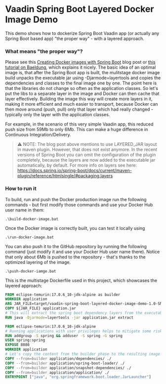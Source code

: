 # Vaadin Spring Boot Layered Docker Image Demo

This demo shows how to dockerize Spring Boot Vaadin app (or actually any Spring Boot based app) "the proper way" - with a layered approach. 

### What means "the proper way"?

Please see  this [Creating Docker images with Spring Boot](https://spring.io/blog/2020/01/27/creating-docker-images-with-spring-boot-2-3-0-m1) blog post or [this tutorial on Baeldung](https://www.baeldung.com/docker-layers-spring-boot), which explains it nicely.
The basic idea of an optimal image is, that after the Spring Boot app is built, the mulitstage docker image build unpacks the executable jar using -Djarmode=layertools and 
copies the dependencies and classes to the final image one by one. The point here is that the libraries do not change so often as the application classes. So let's put the libs to a separate layer in the image and Docker can then cache that layer effectively.
Building the image this way will create more layers in it, making it more efficient and much easier to transport, because Docker can then move around (push, pull) only that layer which had really changed - typically only the layer with the application classes.

For example, in the scenario of this very simple Vaadin app, this reduced push size from 59Mb to only 6Mb. This can make a huge difference in Continuous Integration/Delivery.

> ⚠️ NOTE: The blog post above mentions to use LAYERED_JAR layout in maven plugin. However, that does not exist anymore. In the recent versions of Spring Boot you can omit the configuration of the plugin completely, because the layers are now added to the executable jar automatically, by default. For more info on layers see here: https://docs.spring.io/spring-boot/docs/current/maven-plugin/reference/htmlsingle/#packaging.layers
              
### How to run it

To build, run and push  the Docker production image run the following commands - but first modify those commands and use your Docker Hub user name in them:

```
.\build-docker-image.bat
```

Once the Docker image is correctly built, you can test it locally using

```
.\run-docker-image.bat
```

You can also push it to the GitHub repository by running the following command (just modify it and use your Docker Hub user name there). Notice that only about 6Mb is pushed to the repository - that's thanks to the optimized layering of the image.

```
.\push-docker-iamge.bat
```

This is the multistage Dockerfile used in this project, which showcases the layered approach:

```dockerfile
FROM eclipse-temurin:17.0.6_10-jdk-alpine as builder
WORKDIR application
ARG JAR_FILE=target/vaadin-spring-boot-layered-docker-image-demo-1.0-SNAPSHOT.jar
COPY ${JAR_FILE} application.jar
# This will extract the spring boot dependency layers from the executable jar
RUN java -Djarmode=layertools -jar application.jar extract

FROM eclipse-temurin:17.0.6_10-jdk-alpine
# Running applications with user privileges helps to mitigate some risks
RUN addgroup -S spring && adduser -S spring -G spring
USER spring:spring
EXPOSE 8080
WORKDIR application
# Let's copy the content from the builder phase to the resulting image
COPY --from=builder application/dependencies/ ./
COPY --from=builder application/spring-boot-loader/ ./
COPY --from=builder application/snapshot-dependencies/ ./
COPY --from=builder application/application/ ./
ENTRYPOINT ["java", "org.springframework.boot.loader.JarLauncher"]
```
